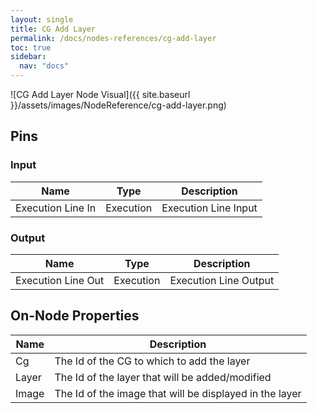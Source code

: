 ```yaml
---
layout: single
title: CG Add Layer
permalink: /docs/nodes-references/cg-add-layer
toc: true
sidebar:
  nav: "docs"
---
```



![CG Add Layer Node Visual]({{ site.baseurl }}/assets/images/NodeReference/cg-add-layer.png)

## Pins

### Input

| Name | Type | Description |
| --- | --- | --- |
| Execution Line In | Execution | Execution Line Input |

### Output

| Name | Type | Description |
| --- | --- | --- |
| Execution Line Out | Execution | Execution Line Output |

## On-Node Properties

| Name | Description |
| --- | --- |
| Cg | The Id of the CG to which to add the layer |
| Layer | The Id of the layer that will be added/modified |
| Image | The Id of the image that will be displayed in the layer |